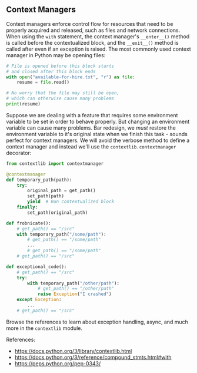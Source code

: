 ## Context Managers

Context managers enforce control flow for resources that need to be properly acquired and released, such as files and network connections. When using the `with` statement, the context manager's `__enter__()` method is called before the contextualized block, and the `__exit__()` method is called after even if an exception is raised. The most commonly used context manager in Python may be opening files:
```python
# File is opened before this block starts
# and closed after this block ends
with open("available-for-hire.txt", "r") as file:
    resume = file.read()

# No worry that the file may still be open,
# which can otherwise cause many problems
print(resume)
```

Suppose we are dealing with a feature that requires some environment variable to be set in order to behave properly. But changing an environment variable can cause many problems. Bar redesign, we *must* restore the environment variable to it's original state when we finish this task - sounds perfect for context managers. We will avoid the verbose method to define a context manager and instead we'll use the `contextlib.contextmanager` decorator:
```python
from contextlib import contextmanager

@contextmanager
def temporary_path(path):
    try:
        original_path = get_path()
        set_path(path)
        yield  # Run contextualized block
    finally:
        set_path(original_path)

def frobnicate():
    # get_path() == "/src"
    with temporary_path("/some/path"):
        # get_path() == "/some/path"
        ...
        # get_path() == "/some/path"
    # get_path() == "/src"

def exceptional_code():
    # get_path() == "/src"
    try:
        with temporary_path("/other/path"):
            # get_path() == "/other/path"
            raise Exception("I crashed")
    except Exception:
        ...
    # get_path() == "/src"
```

Browse the references to learn about exception handling, async, and much more in the `contextlib` module.

References:
- https://docs.python.org/3/library/contextlib.html
- https://docs.python.org/3/reference/compound_stmts.html#with
- https://peps.python.org/pep-0343/
